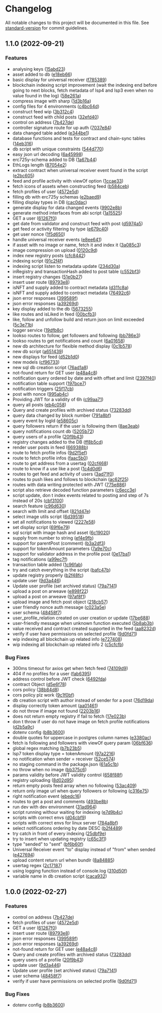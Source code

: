 # Changelog

All notable changes to this project will be documented in this file. See [standard-version](https://github.com/conventional-changelog/standard-version) for commit guidelines.

## 1.1.0 (2022-09-21)


### Features

* analysing keys ([15abd23](https://github.com/dropps-nft/dropps-back/commit/15abd239695047469ccb527aea5c27bb85ce5fd2))
* asset added to db ([e18eb66](https://github.com/dropps-nft/dropps-back/commit/e18eb66c54ba5d8fe13f131b6e0c851eb79c174c))
* basic display for universal receiver ([f785389](https://github.com/dropps-nft/dropps-back/commit/f785389d883b2fdf7860831ebd83c4210aafe651))
* blockchain indexing script improvement (wait the indexing end before going to next blocks, fetch metadata of lsp4 and lsp3 even when no value found in the log) ([58e261a](https://github.com/dropps-nft/dropps-back/commit/58e261a392e84c0a164d919180fd80abda4a445f))
* compress image with sharp ([1d3b16a](https://github.com/dropps-nft/dropps-back/commit/1d3b16ac2db9e5f9ad31469929f265e8b9a250dd))
* config files for 4 environments ([c4bc64d](https://github.com/dropps-nft/dropps-back/commit/c4bc64d80182ce066d34e9840bf00530bd9da6b0))
* construct feed wip ([3b312c4](https://github.com/dropps-nft/dropps-back/commit/3b312c4ee362b5a508a3b734ba82c1efc43c7f32))
* construct feed with child posts ([32efd40](https://github.com/dropps-nft/dropps-back/commit/32efd409b852b1c16f356df64d8f6161b1be3d1c))
* control on address ([7b427de](https://github.com/dropps-nft/dropps-back/commit/7b427de2d433a683afaf3953930a071512e2f230))
* controller signature route for up auth ([7037e84](https://github.com/dropps-nft/dropps-back/commit/7037e842e7e897907a0b6855ab3f1df137f7f166))
* data changed table added ([e344be1](https://github.com/dropps-nft/dropps-back/commit/e344be176fbd0661d2f41f6aa7a10c69749b79d7))
* database functions and tests for contract and chain-sync tables ([14eb316](https://github.com/dropps-nft/dropps-back/commit/14eb3166ffa92d2f4138e4b249b76cd8659a9d5c))
* db script with unique constraints ([544d770](https://github.com/dropps-nft/dropps-back/commit/544d770de6ea8e451956a5aa9f8a036caef89ab4))
* easy json url decoding ([6a45998](https://github.com/dropps-nft/dropps-back/commit/6a459981da66e6cca14e566396611ac8b7859381))
* erc725y-schema added to DB ([1a67b44](https://github.com/dropps-nft/dropps-back/commit/1a67b44b4ce09ea6c9e834d1064e5efdc0ee2bc9))
* EthLogs length ([87054e2](https://github.com/dropps-nft/dropps-back/commit/87054e2f40b1eb109d9bae6d9fddd823d4ba70be))
* extract contract when universal receiver event found in the script ([e2bc605](https://github.com/dropps-nft/dropps-back/commit/e2bc6051a0a1b273aa88fcc3dbca62accb7978a0))
* feed and profile activity with viewOf option ([1ccae33](https://github.com/dropps-nft/dropps-back/commit/1ccae33cfa2adfad7db305e1522ac4d6ad1cd3e5))
* fetch icons of assets when constructing feed ([b584ceb](https://github.com/dropps-nft/dropps-back/commit/b584cebce5a32517ac3497a55de4364e9136c7b1))
* fetch profiles of user ([4572e5d](https://github.com/dropps-nft/dropps-back/commit/4572e5db0308f1931c5bef8d7f795022eb90bcfb))
* filling db with erc725y schemas ([e2baed9](https://github.com/dropps-nft/dropps-back/commit/e2baed987e98b8d732eb04db208ff89b163273b4))
* filling display types in DB ([cac0dac](https://github.com/dropps-nft/dropps-back/commit/cac0dac81cdb638cb4bb10f6465d9da0d8057ab0))
* generate display for data changed events ([9902e8b](https://github.com/dropps-nft/dropps-back/commit/9902e8b1ead7633abc7541994b2f5e0197ef883f))
* generate method interfaces from abi script ([1a15525](https://github.com/dropps-nft/dropps-back/commit/1a15525350eaebb5e77e2b0cdbf40d113f868b4e))
* GET a user ([61267f0](https://github.com/dropps-nft/dropps-back/commit/61267f03a029f609b7d4456ec17ad300e462adca))
* get date from validator and construct feed with post ([d5974a5](https://github.com/dropps-nft/dropps-back/commit/d5974a51745ca23f3361c273eb7de5823275ba3a))
* get feed or activity filtering by type ([e679c40](https://github.com/dropps-nft/dropps-back/commit/e679c404cdaff9f86858fdb83307dbf04691ec42))
* get user nonce ([1f5d650](https://github.com/dropps-nft/dropps-back/commit/1f5d650ac67bb80e710ebc005ac104d283be91fe))
* handle universal receiver events ([e8ee641](https://github.com/dropps-nft/dropps-back/commit/e8ee6419a528c07e99781c2f9c107af53e93c4c1))
* if asset with no image or name, fetch it and index it ([3a085c3](https://github.com/dropps-nft/dropps-back/commit/3a085c302bdb485a9c95ae8e899bba6a40fa5580))
* image compression on upload ([0120c9d](https://github.com/dropps-nft/dropps-back/commit/0120c9d655969f661ff39a80dcbc79996b15c896))
* index new registry posts ([cfc8442](https://github.com/dropps-nft/dropps-back/commit/cfc84424afbc5a270e1c8c0df5da94da3c4d8c62))
* indexing script ([91c2f4f](https://github.com/dropps-nft/dropps-back/commit/91c2f4fc660ba2eea69770e976aa175c546ce258))
* indexing script listen to metadata update ([234d30a](https://github.com/dropps-nft/dropps-back/commit/234d30acd7ec7b7f6ffa8b5c0c4140af50885908))
* inRegistry and transactionHash added to post table ([c552bf3](https://github.com/dropps-nft/dropps-back/commit/c552bf30d5196ace063322b07c6fae605dd80c4a))
* insert registry changes ([51e0b27](https://github.com/dropps-nft/dropps-back/commit/51e0b271564ac10f93e0e6499bc7dd390b48eff2))
* insert user route ([89793e8](https://github.com/dropps-nft/dropps-back/commit/89793e8738bae31c43784bbc9e74f5223c35a21f))
* isNFT and supply added to contract metadata ([d311c8a](https://github.com/dropps-nft/dropps-back/commit/d311c8ac8d17bb2cb48cecb6524216f6298060e9))
* isNFT and supply added to contract metadata ([76492c6](https://github.com/dropps-nft/dropps-back/commit/76492c6c0d6582b0a7ca9711e12bc24c2ee674fc))
* json error responses ([399589f](https://github.com/dropps-nft/dropps-back/commit/399589fb2b2d3822802149abc24e923a2de63cba))
* json error responses ([a39269d](https://github.com/dropps-nft/dropps-back/commit/a39269d23018454fd5c2f833384b166e696e25ba))
* key display added to the db ([5673255](https://github.com/dropps-nft/dropps-back/commit/567325561aa479505bd25f00d88ffb57e15bccb9))
* like routes and isLiked in feed ([00bcfb3](https://github.com/dropps-nft/dropps-back/commit/00bcfb393f5d6d833caa0e86ae1dacd3df23b631))
* like, follow and unfollow build and return json on limit exceeded ([5c3e71b](https://github.com/dropps-nft/dropps-back/commit/5c3e71b4874b7bd62f85089075029e7f2774e71a))
* logger service ([19dfb8c](https://github.com/dropps-nft/dropps-back/commit/19dfb8c470a5fcb55988668cff9bd38a3b39a4b8))
* lookso routes to follow, get followers and following ([bb786e3](https://github.com/dropps-nft/dropps-back/commit/bb786e3ab226f63f9ee4ded6a3945ca49ab1a962))
* lookso routes to get notifications and count ([6a01658](https://github.com/dropps-nft/dropps-back/commit/6a0165867405c02fbe8d9bd4041554cbc27d516e))
* new db architecture for flexible method display ([0c1b578](https://github.com/dropps-nft/dropps-back/commit/0c1b578c282ee8865838fa164ed66bf945b6e9b8))
* new db script ([a651439](https://github.com/dropps-nft/dropps-back/commit/a651439aa44b53d7818ad08969f926ba483c499d))
* new displays for feed ([d52b1d0](https://github.com/dropps-nft/dropps-back/commit/d52b1d0efe17f030176d6303a7e11b74c9c68fd2))
* new models ([cf96733](https://github.com/dropps-nft/dropps-back/commit/cf967331267d8c4b4656b70b3fbe4cca32076af6))
* new sql db creation script ([76ad1a8](https://github.com/dropps-nft/dropps-back/commit/76ad1a8ebf81e6b8a9cfb5af002a1a8b7ef3926f))
* not-found return for GET user ([e48a4c8](https://github.com/dropps-nft/dropps-back/commit/e48a4c8a2b6cc951b0c5a8b087c90b3b28e369d4))
* notification query ordered by date and with offset and limit ([2397f40](https://github.com/dropps-nft/dropps-back/commit/2397f40ab4f44ad89f8ff096bdf1d08ff29da852))
* notification table support ([197bce7](https://github.com/dropps-nft/dropps-back/commit/197bce7081230329f9d7cac6d8e974d0fe20f1df))
* notification triggers ([25f17cb](https://github.com/dropps-nft/dropps-back/commit/25f17cb83fe77fb78261ab7c180c79570e110673))
* post with nonce ([995ab4c](https://github.com/dropps-nft/dropps-back/commit/995ab4c6d68a68e5d5b3ce0d8c000b70c630ce14))
* Providing JWT for a validity of 6h ([c99aa71](https://github.com/dropps-nft/dropps-back/commit/c99aa711915067fc0d98522122367769b58ad615))
* query all posts ([eb4c058](https://github.com/dropps-nft/dropps-back/commit/eb4c058bef3fa8ee2a0f93c279fbc920bea9d73f))
* Query and create profiles with archived status ([73283dd](https://github.com/dropps-nft/dropps-back/commit/73283dd152a4b4b85db52bca18ab31d0e92e2e08))
* query data changed by block number ([791a8bf](https://github.com/dropps-nft/dropps-back/commit/791a8bf42b73c674dea11724693c7c2d3e3f4b39))
* query event by logId ([e58605c](https://github.com/dropps-nft/dropps-back/commit/e58605c3fff3ad7d9a1e2b4fe848849ffbf64d63))
* query followers return if the user is following them ([8ae3eab](https://github.com/dropps-nft/dropps-back/commit/8ae3eab4b3cfeacdd9d2dc9ab6fede297fcae615))
* query notifications count db ([5205b72](https://github.com/dropps-nft/dropps-back/commit/5205b721cc2277349073382ccfdc3d40016bbe52))
* query users of a profile ([20f9b43](https://github.com/dropps-nft/dropps-back/commit/20f9b43af8857533266374d64f72caaeeef5b0a1))
* registry changes added to the DB ([ff8b5cd](https://github.com/dropps-nft/dropps-back/commit/ff8b5cd798fe609912e35c2a86560e1864e9f105))
* render user posts in feed ([669388b](https://github.com/dropps-nft/dropps-back/commit/669388b8c8ebf9db6be832da3a40c320bc909658))
* route to fetch profile infos ([9d2f5ef](https://github.com/dropps-nft/dropps-back/commit/9d2f5ef76cc403025bac091febb052dbd9a0b39f))
* route to fetch profile infos ([faac5b0](https://github.com/dropps-nft/dropps-back/commit/faac5b0292c0918eba4a81b647c686aeb01dc7dc))
* route to get address from a usertag ([02cf468](https://github.com/dropps-nft/dropps-back/commit/02cf46876474a35fd72b8d04eebb3bafb63ba8d1))
* route to know if a use like a post ([1c4d0d6](https://github.com/dropps-nft/dropps-back/commit/1c4d0d6350c6b656662e15d3bb5e6ca9ba1a402f))
* routes to get feed and activity of users ([3ad71f0](https://github.com/dropps-nft/dropps-back/commit/3ad71f07ce6176bf0eff39296f26a43dafaf1f2a))
* routes to push likes and follows to blockchain ([ac62f25](https://github.com/dropps-nft/dropps-back/commit/ac62f25bf6f81bfeb2bfc10f89fa716578dbdf4f))
* routes with data writing protected with JWT ([775e886](https://github.com/dropps-nft/dropps-back/commit/775e886de017c40a55357fe6eccf1fe7f4e7e6d7))
* script also retrieve decoded function parameters ([c6ecc3e](https://github.com/dropps-nft/dropps-back/commit/c6ecc3e8a8ad9aa9cda3e9c73bd186836a45a9c8))
* script update, don t index events related to posting and step of 7s instead of 20s ([cbf3100](https://github.com/dropps-nft/dropps-back/commit/cbf3100e19998487950af14b98144222715060cd))
* search feature ([c96d630](https://github.com/dropps-nft/dropps-back/commit/c96d63016fae366a6fb1ff0b2b5661f77b9ff17c))
* search with limit and offset ([821d47e](https://github.com/dropps-nft/dropps-back/commit/821d47e56897872a44cd88e495ac85e0d5f9804c))
* select image utils script ([6d39518](https://github.com/dropps-nft/dropps-back/commit/6d3951837e9f2040bcd58626845a0006c812405b))
* set all notifications to viewed ([2227e58](https://github.com/dropps-nft/dropps-back/commit/2227e5809c893a2ef95f2958a2fc66badde32c37))
* set display script ([69f6e79](https://github.com/dropps-nft/dropps-back/commit/69f6e79dc821af276588916398573fb204398e22))
* sql script with image hash and asset ([6c19020](https://github.com/dropps-nft/dropps-back/commit/6c190201b2b3cada08cb221f4cdfd48d3c4ea553))
* supply from number to string ([ef4e9fb](https://github.com/dropps-nft/dropps-back/commit/ef4e9fb2bb9b746ee6d3d0c77be116ff2889b9b0))
* support for parentPost (comment) ([b3a2df3](https://github.com/dropps-nft/dropps-back/commit/b3a2df319b1aa2a6afdc5289a6cfaa8276b3b980))
* support for tokenAmount parameters ([7a9e70c](https://github.com/dropps-nft/dropps-back/commit/7a9e70c6b0c16ec682df02554a649ae92ea4a2d0))
* support for validator address in the profile post ([0e17ba1](https://github.com/dropps-nft/dropps-back/commit/0e17ba16aefeab306de42459422e9ba92dd17e2a))
* tag notifications ([a99ec7f](https://github.com/dropps-nft/dropps-back/commit/a99ec7f36f95f582292aefd659322cde5685d6b3))
* transaction table added ([1c96fab](https://github.com/dropps-nft/dropps-back/commit/1c96fab033084f02b4921631061436a44f360581))
* try and catch everything in the script ([bafc47b](https://github.com/dropps-nft/dropps-back/commit/bafc47b17240c4509c2a63fb184c36cd9d1f6a21))
* update registry properly ([b2f48fc](https://github.com/dropps-nft/dropps-back/commit/b2f48fc513a38173ad613fe8b91a12756e5abdfb))
* update user ([9d3a446](https://github.com/dropps-nft/dropps-back/commit/9d3a44631959839fc0f39e9805de3ee02890a1e7))
* Update user profile (set archived status) ([79a7141](https://github.com/dropps-nft/dropps-back/commit/79a7141bdf775ef271600a8cfda20db1554aa300))
* upload a post on arweave ([e898f22](https://github.com/dropps-nft/dropps-back/commit/e898f2210a9d29f955f3178c64167130a5648b9b))
* upload a post on arweave ([97af8f1](https://github.com/dropps-nft/dropps-back/commit/97af8f18a6ab76cd99de4eca585e7b9d842db9f2))
* upload image and fetch post object ([218cb57](https://github.com/dropps-nft/dropps-back/commit/218cb57280f714c0d2f9e35f10a22645a76ed69d))
* user friendly nonce auth message ([c023a5e](https://github.com/dropps-nft/dropps-back/commit/c023a5e89c2b891a7885beee4f14436310d4cd9f))
* user schema ([48458f7](https://github.com/dropps-nft/dropps-back/commit/48458f74f022f978c3a6c2dc76ecdb56b8f16444))
* user_profile_relation created on user creation or update ([17be688](https://github.com/dropps-nft/dropps-back/commit/17be688a22f65193ac6317cbe9b1261d4ec9ebf7))
* user-friendly message when unknown function executed ([5b8ab3b](https://github.com/dropps-nft/dropps-back/commit/5b8ab3bdefd01154b8082841f651f1839fde0981))
* value received and contract created supported in the feed ([aa8232d](https://github.com/dropps-nft/dropps-back/commit/aa8232d29cc07eba4140472050df892ea1bc07ea))
* verify if user have permissions on selected profile ([9d0fd71](https://github.com/dropps-nft/dropps-back/commit/9d0fd7113fdfe7c6e85b12ac9371853810b295d0))
* wip indexing all blockchain up related info ([e727408](https://github.com/dropps-nft/dropps-back/commit/e72740804b7879a3e1752ccc93701f67b896ae94))
* wip indexing all blockchain up related info 2 ([c5cfcfb](https://github.com/dropps-nft/dropps-back/commit/c5cfcfb31128e4849c3d5470ced875e55c8db56e))


### Bug Fixes

* 300ms timeout for axios get when fetch feed ([74109d9](https://github.com/dropps-nft/dropps-back/commit/74109d9f3e7094b9138dc182196ad46f526e116a))
* 404 if no profiles for a user ([fab6395](https://github.com/dropps-nft/dropps-back/commit/fab639559b351d83cbb8b1c6559cd4f10aaf1cd6))
* address control before JWT check ([6492fda](https://github.com/dropps-nft/dropps-back/commit/6492fdadf0023deae1b15bca68fb85fd72f655af))
* contract Object ([d5e6f78](https://github.com/dropps-nft/dropps-back/commit/d5e6f785ffbd2bf5143c175b55752a836f1e9e12))
* cors policy ([38b84d8](https://github.com/dropps-nft/dropps-back/commit/38b84d839fa50509d069bcf02de3844ea9b4bdc5))
* cors policy plz work ([9c1f0bf](https://github.com/dropps-nft/dropps-back/commit/9c1f0bf2c8a4d9d4ba8952b0c6dea9b15d762439))
* db creation script with author instead of sender for a post ([76d19da](https://github.com/dropps-nft/dropps-back/commit/76d19dae869e412f132bac5f0b417481e34c6f6e))
* display correctly token amount ([aa01461](https://github.com/dropps-nft/dropps-back/commit/aa014613bed02d0d74de257d71a6e727de3f4f1e))
* do not throw if image not found ([2203b16](https://github.com/dropps-nft/dropps-back/commit/2203b169167a6d53981c494a0b273fa74f736a57))
* does not return empty registry if fail to fetch ([17e023b](https://github.com/dropps-nft/dropps-back/commit/17e023ba0ad520ebabba44a601bd34a758dd76f9))
* don t throw if user do not have image on fetch profile notifications ([d2b5a9c](https://github.com/dropps-nft/dropps-back/commit/d2b5a9c0d27fa6852e654c32f92178f2f243aa4f))
* dotenv config ([b8b3600](https://github.com/dropps-nft/dropps-back/commit/b8b3600a947847995713b60ceb5cbb00a1a915ce))
* double quotes for uppercase in postgres column names ([e3380ac](https://github.com/dropps-nft/dropps-back/commit/e3380ac7f0d38196308a1aa6019e42c1be076022))
* fetch is following and followers with viewOf query param ([06bf636](https://github.com/dropps-nft/dropps-back/commit/06bf63620988312a9136263ed6e993b4fd137f16))
* global regex matching ([b7b23b5](https://github.com/dropps-nft/dropps-back/commit/b7b23b59d2b9aa1c519be9ce09d6c24f75c7b2db))
* lsp7 token display type = tokenAmount ([97a2216](https://github.com/dropps-nft/dropps-back/commit/97a22166df98c9a63215dcfc6ae3f8344c7c1ec8))
* no notification when sender = receiver ([52ce574](https://github.com/dropps-nft/dropps-back/commit/52ce57465606a87b6ef0a38215d50e0b9798670c))
* no staging command in the package.json ([61a5c1b](https://github.com/dropps-nft/dropps-back/commit/61a5c1b5c09bd56c88c0aae76edaab03b8d78784))
* no throw when no image ([bb375c6](https://github.com/dropps-nft/dropps-back/commit/bb375c6400fdcb1c8471d5b53a6f7a83abbf75bf))
* params validity before JWT validity control ([658f88f](https://github.com/dropps-nft/dropps-back/commit/658f88feb77d51791f909f4403ef08424f230c87))
* registry uploading ([8d02d95](https://github.com/dropps-nft/dropps-back/commit/8d02d9518d9860cf7fbf610014b85ac40970359c))
* return empty posts feed array when no following ([53ac409](https://github.com/dropps-nft/dropps-back/commit/53ac409086c5c1d05b61c1ad63841449871baaec))
* return only image url when query followers or following ([c316e75](https://github.com/dropps-nft/dropps-back/commit/c316e755f3719fc9e36d2e93aa48f12457b45451))
* right notification event ([ebedc16](https://github.com/dropps-nft/dropps-back/commit/ebedc1636e0d69d6a616677add3f189529b64aa0))
* routes to get a post and comments ([493be8b](https://github.com/dropps-nft/dropps-back/commit/493be8b474d7b5d7014b01e7c91830abf4937423))
* run dev with dev environment ([31ad964](https://github.com/dropps-nft/dropps-back/commit/31ad964869885f3de11dcd2c296a0307226bef5c))
* script running withour waiting for indexing ([e7d9b4c](https://github.com/dropps-nft/dropps-back/commit/e7d9b4cd3d15a511518aec9b0f937e22892b2461))
* scripts with correct envs ([d04cbf9](https://github.com/dropps-nft/dropps-back/commit/d04cbf932c283914a7342adfeb48bdcffa91ea3b))
* scripts with correct envs for linux server ([784a8bf](https://github.com/dropps-nft/dropps-back/commit/784a8bf22ab17786bb576c46ceafa246b643e9a3))
* select notifications ordering by date DESC ([b2f4489](https://github.com/dropps-nft/dropps-back/commit/b2f44892ab26248de2ab46b760b7141ecfcdc2b9))
* try catch in front of every indexing ([25dbf9e](https://github.com/dropps-nft/dropps-back/commit/25dbf9efb6c9a0de0a592f4e901a5a076a0abaad))
* try to insert when updating registry ([c65c3f1](https://github.com/dropps-nft/dropps-back/commit/c65c3f16134dcd168fcec86cc6e9208c471c4088))
* type "sended" to "sent" ([bf6b60f](https://github.com/dropps-nft/dropps-back/commit/bf6b60f35dd332e086b887d39e9c81309143a863))
* Universal Receiver event "to" display instead of "from" when sended ([e427694](https://github.com/dropps-nft/dropps-back/commit/e4276949c56f3be773ca7784e66e26de2c4722b2))
* upload content return url when bundlr ([8a84885](https://github.com/dropps-nft/dropps-back/commit/8a848859fffb5107e6f12d4f2e770622adadfff0))
* usertag regex ([2c17187](https://github.com/dropps-nft/dropps-back/commit/2c171874c342c974722adca3e979c37b8e46e02c))
* using logging function instead of console.log ([310d50f](https://github.com/dropps-nft/dropps-back/commit/310d50fcff243c633900b1f6809f49cd5aae98bf))
* variable name in db creation script ([caca932](https://github.com/dropps-nft/dropps-back/commit/caca932a6f1cf1d98f63cc9a0e7608ff649bdc12))

## 1.0.0 (2022-02-27)

### Features

* control on address ([7b427de](https://github.com/dropps-nft/dropps-back/commit/7b427de2d433a683afaf3953930a071512e2f230))
* fetch profiles of user ([4572e5d](https://github.com/dropps-nft/dropps-back/commit/4572e5db0308f1931c5bef8d7f795022eb90bcfb))
* GET a user ([61267f0](https://github.com/dropps-nft/dropps-back/commit/61267f03a029f609b7d4456ec17ad300e462adca))
* insert user route ([89793e8](https://github.com/dropps-nft/dropps-back/commit/89793e8738bae31c43784bbc9e74f5223c35a21f))
* json error responses ([399589f](https://github.com/dropps-nft/dropps-back/commit/399589fb2b2d3822802149abc24e923a2de63cba))
* json error responses ([a39269d](https://github.com/dropps-nft/dropps-back/commit/a39269d23018454fd5c2f833384b166e696e25ba))
* not-found return for GET user ([e48a4c8](https://github.com/dropps-nft/dropps-back/commit/e48a4c8a2b6cc951b0c5a8b087c90b3b28e369d4))
* Query and create profiles with archived status ([73283dd](https://github.com/dropps-nft/dropps-back/commit/73283dd152a4b4b85db52bca18ab31d0e92e2e08))
* query users of a profile ([20f9b43](https://github.com/dropps-nft/dropps-back/commit/20f9b43af8857533266374d64f72caaeeef5b0a1))
* update user ([9d3a446](https://github.com/dropps-nft/dropps-back/commit/9d3a44631959839fc0f39e9805de3ee02890a1e7))
* Update user profile (set archived status) ([79a7141](https://github.com/dropps-nft/dropps-back/commit/79a7141bdf775ef271600a8cfda20db1554aa300))
* user schema ([48458f7](https://github.com/dropps-nft/dropps-back/commit/48458f74f022f978c3a6c2dc76ecdb56b8f16444))
* verify if user have permissions on selected profile ([9d0fd71](https://github.com/dropps-nft/dropps-back/commit/9d0fd7113fdfe7c6e85b12ac9371853810b295d0))


### Bug Fixes

* dotenv config ([b8b3600](https://github.com/dropps-nft/dropps-back/commit/b8b3600a947847995713b60ceb5cbb00a1a915ce))

